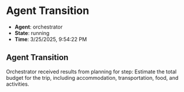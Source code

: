 # Agent Transition

- **Agent**: orchestrator
- **State**: running
- **Time**: 3/25/2025, 9:54:22 PM

## Agent Transition

Orchestrator received results from planning for step: Estimate the total budget for the trip, including accommodation, transportation, food, and activities.


